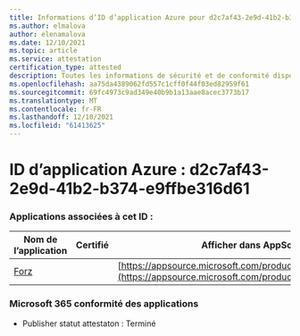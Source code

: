 ```yaml
---
title: Informations d’ID d’application Azure pour d2c7af43-2e9d-41b2-b374-e9ffbe316d61
ms.author: elmalova
author: elenamalova
ms.date: 12/10/2021
ms.topic: article
ms.service: attestation
certification_type: attested
description: Toutes les informations de sécurité et de conformité disponibles pour d2c7af43-2e9d-41b2-b374-e9ffbe316d61.
ms.openlocfilehash: aa75da4389062fd557c1cff0f44f03ed82959f61
ms.sourcegitcommit: 69fc4973c9ad349e40b9b1a13aae8acec3773b17
ms.translationtype: MT
ms.contentlocale: fr-FR
ms.lasthandoff: 12/10/2021
ms.locfileid: "61413625"
---
```

# <a name="azure-app-id-d2c7af43-2e9d-41b2-b374-e9ffbe316d61"></a>ID d’application Azure : d2c7af43-2e9d-41b2-b374-e9ffbe316d61


### <a name="apps-associated-with-this-id"></a>Applications associées à cet ID :
| **Nom de l’application** | **Certifié** | **Afficher dans AppSource** |
|--------------|---------------|-----------------------|
| [Forz](https://docs.microsoft.com/microsoft-365-app-certification/forward/WA200002916) |  | [https://appsource.microsoft.com/product/office/WA200002916](https://appsource.microsoft.com/product/office/WA200002916) |

### <a name="microsoft-365-app-compliance-status"></a>Microsoft 365 conformité des applications
- Publisher statut attestaton : Terminé

